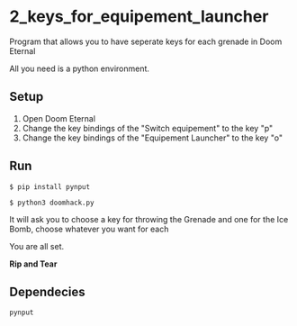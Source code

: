 # 2_keys_for_equipement_launcher
Program that allows you to have seperate keys for each grenade in Doom Eternal

All you need is a python environment.

## Setup

1. Open Doom Eternal
2. Change the key bindings of the "Switch equipement" to the key "p"
3. Change the key bindings of the "Equipement Launcher" to the key "o"

## Run

```
$ pip install pynput

$ python3 doomhack.py
```

It will ask you to choose a key for throwing the Grenade and one for the Ice Bomb, choose whatever you want for each

You are all set.

**Rip and Tear**

## Dependecies

```
pynput
```
